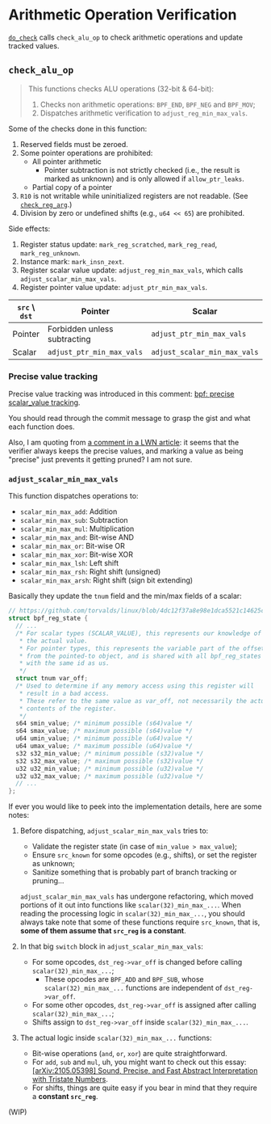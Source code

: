 # Arithmetic Operation Verification

[`do_check`](./verifier.md#do-check) calls `check_alu_op` to check arithmetic operations and update tracked values.

## `check_alu_op`

> This functions checks ALU operations (32-bit & 64-bit):
> 1. Checks non arithmetic operations: `BPF_END`, `BPF_NEG` and `BPF_MOV`;
> 2. Dispatches arithmetic verification to `adjust_reg_min_max_vals`.

Some of the checks done in this function:
1. Reserved fields must be zeroed.
2. Some pointer operations are prohibited:
   - All pointer arithmetic
     - Pointer subtraction is not strictly checked (i.e., the result is marked as unknown)
       and is only allowed if `allow_ptr_leaks`.
   - Partial copy of a pointer
3. `R10` is not writable while uninitialized registers are not readable.
   (See [`check_reg_arg`](https://github.com/torvalds/linux/blob/23758867219c8d84c8363316e6dd2f9fd7ae3049/kernel/bpf/verifier.c#L2449).)
4. Division by zero or undefined shifts (e.g., `u64 << 65`) are prohibited.

Side effects:
1. Register status update: `mark_reg_scratched`, `mark_reg_read`, `mark_reg_unknown`.
2. Instance mark: `mark_insn_zext`.
3. Register scalar value update: `adjust_reg_min_max_vals`, which calls `adjust_scalar_min_max_vals`.
4. Register pointer value update: `adjust_ptr_min_max_vals`.

| `src` \ `dst` | Pointer                      | Scalar                       |
|---------------|------------------------------|------------------------------|
| Pointer       | Forbidden unless subtracting | `adjust_ptr_min_max_vals`    |
| Scalar        | `adjust_ptr_min_max_vals`    | `adjust_scalar_min_max_vals` |

### Precise value tracking

Precise value tracking was introduced in this comment:
[bpf: precise scalar_value tracking](https://github.com/torvalds/linux/commit/b5dc0163d8fd78e64a7e21f309cf932fda34353e).

You should read through the commit message to grasp the gist and what each function does.

Also, I am quoting from [a comment in a LWN article](https://lwn.net/Articles/795367/):
it seems that the verifier always keeps the precise values,
and marking a value as being "precise" just prevents it getting pruned? I am not sure.

### `adjust_scalar_min_max_vals`

This function dispatches operations to:
- `scalar_min_max_add`: Addition
- `scalar_min_max_sub`: Subtraction
- `scalar_min_max_mul`: Multiplication
- `scalar_min_max_and`: Bit-wise AND
- `scalar_min_max_or`: Bit-wise OR
- `scalar_min_max_xor`: Bit-wise XOR
- `scalar_min_max_lsh`: Left shift
- `scalar_min_max_rsh`: Right shift (unsigned)
- `scalar_min_max_arsh`: Right shift (sign bit extending)

Basically they update the `tnum` field and the min/max fields of a scalar:
```c
// https://github.com/torvalds/linux/blob/4dc12f37a8e98e1dca5521c14625c869537b50b6/include/linux/bpf_verifier.h#L147-L166
struct bpf_reg_state {
  // ...
  /* For scalar types (SCALAR_VALUE), this represents our knowledge of
   * the actual value.
   * For pointer types, this represents the variable part of the offset
   * from the pointed-to object, and is shared with all bpf_reg_states
   * with the same id as us.
   */
  struct tnum var_off;
  /* Used to determine if any memory access using this register will
   * result in a bad access.
   * These refer to the same value as var_off, not necessarily the actual
   * contents of the register.
   */
  s64 smin_value; /* minimum possible (s64)value */
  s64 smax_value; /* maximum possible (s64)value */
  u64 umin_value; /* minimum possible (u64)value */
  u64 umax_value; /* maximum possible (u64)value */
  s32 s32_min_value; /* minimum possible (s32)value */
  s32 s32_max_value; /* maximum possible (s32)value */
  u32 u32_min_value; /* minimum possible (u32)value */
  u32 u32_max_value; /* maximum possible (u32)value */
  // ...
};
```

If ever you would like to peek into the implementation details,
here are some notes:

1. Before dispatching, `adjust_scalar_min_max_vals` tries to:
   - Validate the register state (in case of `min_value > max_value`);
   - Ensure `src_known` for some opcodes (e.g., shifts), or set the register as unknown;
   - Sanitize something that is probably part of branch tracking or pruning...

   `adjust_scalar_min_max_vals` has undergone refactoring,
   which moved portions of it out into functions like `scalar(32)_min_max_...`.
   When reading the processing logic in `scalar(32)_min_max_...`,
   you should always take note that some of these functions require `src_known`,
   that is, **some of them assume that `src_reg` is a constant**.

2. In that big `switch` block in `adjust_scalar_min_max_vals`:
   - For some opcodes, `dst_reg->var_off` is changed before calling `scalar(32)_min_max_...`;
     - These opcodes are `BPF_ADD` and `BPF_SUB`,
       whose `scalar(32)_min_max_...` functions are independent of `dst_reg->var_off`.
   - For some other opcodes, `dst_reg->var_off` is assigned after calling `scalar(32)_min_max_...`;
   - Shifts assign to `dst_reg->var_off` inside `scalar(32)_min_max_...`.

3. The actual logic inside `scalar(32)_min_max_...` functions:
   - Bit-wise operations (`and`, `or`, `xor`) are quite straightforward.
   - For `add`, `sub` and `mul`, uh, you might want to check out this essay:
     [\[arXiv:2105.05398\] Sound, Precise, and Fast Abstract Interpretation with Tristate Numbers](https://arxiv.org/abs/2105.05398).
   - For shifts, things are quite easy
     if you bear in mind that they require a **constant `src_reg`**.

(WIP) <!-- TODO: Uhh... -->
